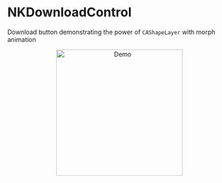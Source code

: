 # NKDownloadControl

Download button demonstrating the power of `CAShapeLayer` with morph animation

<p align="center">
  <img src="https://user-images.githubusercontent.com/12380482/56812840-60a4f900-6844-11e9-9ca6-a5846e14f2c0.gif" alt="Demo" width="285"/>
</p>
